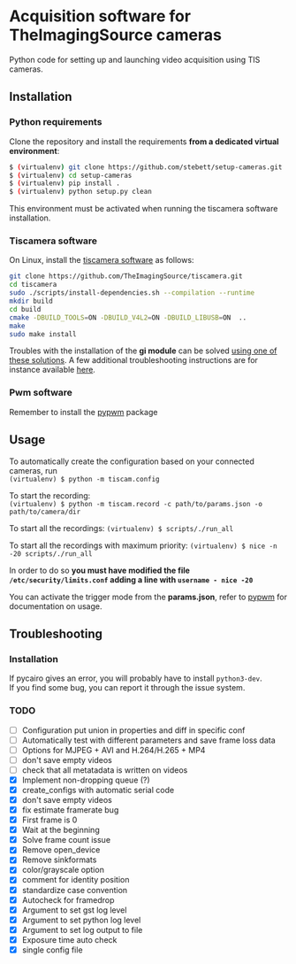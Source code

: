 # Acquisition software for TheImagingSource cameras

Python code for setting up and launching video acquisition using TIS cameras.



## Installation
### Python requirements
Clone the repository and install the requirements **from a dedicated virtual environment**:
```bash
$ (virtualenv) git clone https://github.com/stebett/setup-cameras.git
$ (virtualenv) cd setup-cameras
$ (virtualenv) pip install .
$ (virtualenv) python setup.py clean
```

This environment must be activated when running the tiscamera software installation.

### Tiscamera software
On Linux, install the [tiscamera software](https://github.com/TheImagingSource/tiscamera) as follows:
```bash
git clone https://github.com/TheImagingSource/tiscamera.git
cd tiscamera
sudo ./scripts/install-dependencies.sh --compilation --runtime
mkdir build
cd build
cmake -DBUILD_TOOLS=ON -DBUILD_V4L2=ON -DBUILD_LIBUSB=ON  ..
make
sudo make install
```

Troubles with the installation of the **gi module** can be solved [using one of these solutions](https://askubuntu.com/a/1045213). A few additional troubleshooting instructions are for instance available [here](https://githubmemory.com/repo/TheImagingSource/tiscamera/issues/397).


### Pwm software
Remember to install the [pypwm](https://github.com/rfayat/PWM_Arduino) package


## Usage

To automatically create the configuration based on your connected cameras, run  
`(virtualenv) $ python -m tiscam.config` 

To start the recording:  
`(virtualenv) $ python -m tiscam.record -c path/to/params.json -o path/to/camera/dir`

To start all the recordings: 
`(virtualenv) $ scripts/./run_all`

To start all the recordings with maximum priority: 
`(virtualenv) $ nice -n -20 scripts/./run_all`

In order to do so **you must have modified the file `/etc/security/limits.conf` adding a line with `username - nice -20`**


You can activate the trigger mode from the **params.json**, refer to [pypwm](https://github.com/rfayat/PWM_Arduino) for documentation on usage.

## Troubleshooting

### Installation

If pycairo gives an error, you will probably have to install `python3-dev`.  
If you find some bug, you can report it through the issue system.

### TODO

- [ ] Configuration put union in properties and diff in specific conf
- [ ] Automatically test with different parameters and save frame loss data
- [ ] Options for MJPEG + AVI and H.264/H.265 + MP4
- [ ] don't save empty videos
- [ ] check that all metatadata is written on videos
- [x] Implement non-dropping queue (?)
- [x] create_configs with automatic serial code
- [x] don't save empty videos
- [x] fix estimate framerate bug
- [x] First frame is 0
- [x] Wait at the beginning
- [x] Solve frame count issue
- [x] Remove open_device
- [x] Remove sinkformats
- [x] color/grayscale option
- [x] comment for identity position
- [x] standardize case convention
- [x] Autocheck for framedrop
- [x] Argument to set gst log level
- [x] Argument to set python log level
- [x] Argument to set log output to file
- [x] Exposure time auto check
- [x] single config file
